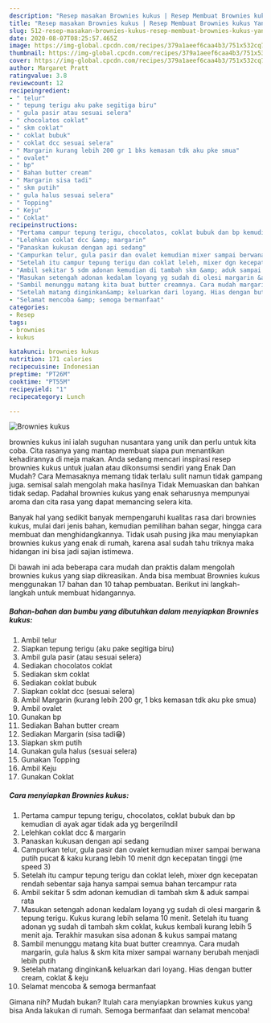 ```yaml
---
description: "Resep masakan Brownies kukus | Resep Membuat Brownies kukus Yang Enak Banget"
title: "Resep masakan Brownies kukus | Resep Membuat Brownies kukus Yang Enak Banget"
slug: 512-resep-masakan-brownies-kukus-resep-membuat-brownies-kukus-yang-enak-banget
date: 2020-08-07T08:25:57.465Z
image: https://img-global.cpcdn.com/recipes/379a1aeef6caa4b3/751x532cq70/brownies-kukus-foto-resep-utama.jpg
thumbnail: https://img-global.cpcdn.com/recipes/379a1aeef6caa4b3/751x532cq70/brownies-kukus-foto-resep-utama.jpg
cover: https://img-global.cpcdn.com/recipes/379a1aeef6caa4b3/751x532cq70/brownies-kukus-foto-resep-utama.jpg
author: Margaret Pratt
ratingvalue: 3.8
reviewcount: 12
recipeingredient:
- " telur"
- " tepung terigu aku pake segitiga biru"
- " gula pasir atau sesuai selera"
- " chocolatos coklat"
- " skm coklat"
- " coklat bubuk"
- " coklat dcc sesuai selera"
- " Margarin kurang lebih 200 gr 1 bks kemasan tdk aku pke smua"
- " ovalet"
- " bp"
- " Bahan butter cream"
- " Margarin sisa tadi"
- " skm putih"
- " gula halus sesuai selera"
- " Topping"
- " Keju"
- " Coklat"
recipeinstructions:
- "Pertama campur tepung terigu, chocolatos, coklat bubuk dan bp kemudian di ayak agar tidak ada yg bergerilndil"
- "Lelehkan coklat dcc &amp; margarin"
- "Panaskan kukusan dengan api sedang"
- "Campurkan telur, gula pasir dan ovalet kemudian mixer sampai berwana putih pucat &amp; kaku kurang lebih 10 menit dgn kecepatan tinggi (me speed 3)"
- "Setelah itu campur tepung terigu dan coklat leleh, mixer dgn kecepatan rendah sebentar saja hanya sampai semua bahan tercampur rata"
- "Ambil sekitar 5 sdm adonan kemudian di tambah skm &amp; aduk sampai rata"
- "Masukan setengah adonan kedalam loyang yg sudah di olesi margarin &amp; tepung terigu. Kukus kurang lebih selama 10 menit. Setelah itu tuang adonan yg sudah di tambah skm coklat, kukus kembali kurang lebih 5 menit aja. Terakhir masukan sisa adonan &amp; kukus sampai matang"
- "Sambil menunggu matang kita buat butter creamnya. Cara mudah margarin, gula halus &amp; skm kita mixer sampai warnany berubah menjadi lebih putih"
- "Setelah matang dinginkan&amp; keluarkan dari loyang. Hias dengan butter cream, coklat &amp; keju"
- "Selamat mencoba &amp; semoga bermanfaat"
categories:
- Resep
tags:
- brownies
- kukus

katakunci: brownies kukus 
nutrition: 171 calories
recipecuisine: Indonesian
preptime: "PT26M"
cooktime: "PT55M"
recipeyield: "1"
recipecategory: Lunch

---
```



![Brownies kukus](https://img-global.cpcdn.com/recipes/379a1aeef6caa4b3/751x532cq70/brownies-kukus-foto-resep-utama.jpg)


brownies kukus ini ialah suguhan nusantara yang unik dan perlu untuk kita coba. Cita rasanya yang mantap membuat siapa pun menantikan kehadirannya di meja makan.
Anda sedang mencari inspirasi resep brownies kukus untuk jualan atau dikonsumsi sendiri yang Enak Dan Mudah? Cara Memasaknya memang tidak terlalu sulit namun tidak gampang juga. semisal salah mengolah maka hasilnya Tidak Memuaskan dan bahkan tidak sedap. Padahal brownies kukus yang enak seharusnya mempunyai aroma dan cita rasa yang dapat memancing selera kita.

Banyak hal yang sedikit banyak mempengaruhi kualitas rasa dari brownies kukus, mulai dari jenis bahan, kemudian pemilihan bahan segar, hingga cara membuat dan menghidangkannya. Tidak usah pusing jika mau menyiapkan brownies kukus yang enak di rumah, karena asal sudah tahu triknya maka hidangan ini bisa jadi sajian istimewa.




Di bawah ini ada beberapa cara mudah dan praktis dalam mengolah brownies kukus yang siap dikreasikan. Anda bisa membuat Brownies kukus menggunakan 17 bahan dan 10 tahap pembuatan. Berikut ini langkah-langkah untuk membuat hidangannya.

<!--inarticleads1-->

##### Bahan-bahan dan bumbu yang dibutuhkan dalam menyiapkan Brownies kukus:

1. Ambil  telur
1. Siapkan  tepung terigu (aku pake segitiga biru)
1. Ambil  gula pasir (atau sesuai selera)
1. Sediakan  chocolatos coklat
1. Sediakan  skm coklat
1. Sediakan  coklat bubuk
1. Siapkan  coklat dcc (sesuai selera)
1. Ambil  Margarin (kurang lebih 200 gr, 1 bks kemasan tdk aku pke smua)
1. Ambil  ovalet
1. Gunakan  bp
1. Sediakan  Bahan butter cream
1. Sediakan  Margarin (sisa tadi😁)
1. Siapkan  skm putih
1. Gunakan  gula halus (sesuai selera)
1. Gunakan  Topping
1. Ambil  Keju
1. Gunakan  Coklat




<!--inarticleads2-->

##### Cara menyiapkan Brownies kukus:

1. Pertama campur tepung terigu, chocolatos, coklat bubuk dan bp kemudian di ayak agar tidak ada yg bergerilndil
1. Lelehkan coklat dcc &amp; margarin
1. Panaskan kukusan dengan api sedang
1. Campurkan telur, gula pasir dan ovalet kemudian mixer sampai berwana putih pucat &amp; kaku kurang lebih 10 menit dgn kecepatan tinggi (me speed 3)
1. Setelah itu campur tepung terigu dan coklat leleh, mixer dgn kecepatan rendah sebentar saja hanya sampai semua bahan tercampur rata
1. Ambil sekitar 5 sdm adonan kemudian di tambah skm &amp; aduk sampai rata
1. Masukan setengah adonan kedalam loyang yg sudah di olesi margarin &amp; tepung terigu. Kukus kurang lebih selama 10 menit. Setelah itu tuang adonan yg sudah di tambah skm coklat, kukus kembali kurang lebih 5 menit aja. Terakhir masukan sisa adonan &amp; kukus sampai matang
1. Sambil menunggu matang kita buat butter creamnya. Cara mudah margarin, gula halus &amp; skm kita mixer sampai warnany berubah menjadi lebih putih
1. Setelah matang dinginkan&amp; keluarkan dari loyang. Hias dengan butter cream, coklat &amp; keju
1. Selamat mencoba &amp; semoga bermanfaat




Gimana nih? Mudah bukan? Itulah cara menyiapkan brownies kukus yang bisa Anda lakukan di rumah. Semoga bermanfaat dan selamat mencoba!
